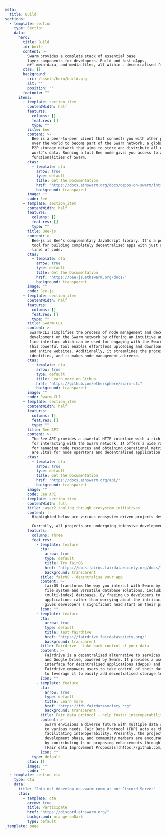 ```yaml
---
meta:
  title: Build
sections:
  - template: section
    type: Section
    data:
      hero:
        title: Build
        id: build
        content: >-
          Swarm provides a complete stack of essential base 
          layer components for developers. Build and host dApps, 
          NFT meta-data, and media files, all within a decentralised framework!
        ctas: []
        background:
          src: /assets/hero/build.png
          alt: ""
          position: ""
        footnote: ""
      items:
        - template: section_item
          contentWidth: half
          features:
            columns: []
            features: []
            type: ""
          title: Bee
          content: >-
            Bee is a peer-to-peer client that connects you with other peers all
            over the world to become part of the Swarm network, a global distributed
            P2P storage network that aims to store and distribute all of the
            world's data. Running a full Bee node gives you access to all the
            functionalities of Swarm.
          ctas:
            - template: cta
              arrow: true
              type: default
              title: Get the Documentation
              href: "https://docs.ethswarm.org/docs/dapps-on-swarm/introduction"
              background: transparent
          image: ""
          code: Bee
        - template: section_item
          contentWidth: half
          features:
            columns: []
            features: []
            type: ""
          title: Bee-js
          content: >-
            Bee-js is Bee’s complementary JavaScript library. It’s a powerful
            tool for building completely decentralised apps with just a few
            lines of code.
          ctas:
            - template: cta
              arrow: true
              type: default
              title: Get the Documentation
              href: "https://bee-js.ethswarm.org/docs/"
              background: transparent
          image: ""
          code: Bee-js
        - template: section_item
          contentWidth: half
          features:
            columns: []
            features: []
            type: ""
          title: Swarm-CLI
          content: >-
           Swarm-CLI simplifies the process of node management and decentralised application 
           development on the Swarm network by offering an intuitive and user-friendly command 
           line interface which can be used for engaging with the Swarm ecosystem. 
           This powerful tool enables effortless uploading and downloading of files, folders, 
           and entire websites. Additionally, it streamlines the process of managing feeds and 
           identities, and it makes node management a breeze.  
          ctas:
            - template: cta
              arrow: true
              type: default
              title: Learn more on Github
              href: "https://github.com/ethersphere/swarm-cli"
              background: transparent
          image: ""
          code: Swarm-CLI
        - template: section_item
          contentWidth: half
          features:
            columns: []
            features: []
            type: ""
          title: Bee API
          content: >-
            The Bee API provides a powerful HTTP interface with a rich set of endpoints
            for interacting with the Swarm network. It offers a wide range of functionalities 
            for managing node resources and obtaining operational metrics and insights which 
            are vital for node operators and decentralised application developers.
          ctas:
            - template: cta
              arrow: true
              type: default
              title: Get the Documentation
              href: "https://docs.ethswarm.org/api/"
              background: transparent
          image: ""
          code: Bee API
        - template: section_item
          contentWidth: full
          title: Layer2 tooling through ecosystem initiatives
          content: |-
            Highlighted below are various ecosystem-driven projects designed to accelerate decentralised application development and foster data interoperability and sovereignty. The Swarm Foundation proudly supports these initiatives but does not guarantee their performance.

            Currently, all projects are undergoing intensive development, and contributions are highly encouraged. Additionally, the Swarm Foundation offers [grants](https://my.ethswarm.org/grants) to support contributions to the projects listed.
          features:
            columns: three
            features:
              - template: feature
                cta:
                  arrow: true
                  type: default
                  title: Try fairOS
                  href: "https://docs.fairos.fairdatasociety.org/docs/"
                  background: transparent
                title: fairOS - decentralise your app
                content: >-
                  fairOS transforms the way you interact with Swarm by offering a distributed 
                  file system and versatile database solutions, including key-value and document 
                  (multi-index) databases. By freeing up developers to focus on building their 
                  applications rather than worrying about the intricacies of Swarm, fairOS 
                  gives developers a significant head start on their projects.  
                icon: ""
              - template: feature
                cta:
                  arrow: true
                  type: default
                  title: Test fairdrive
                  href: "https://fairdrive.fairdatasociety.org/"
                  background: transparent
                title: Fairdrive - take back control of your data
                content: >-                                  
                  Fairdrive is a decentralised alternative to services like Dropbox 
                  and Google Drive, powered by Swarm. It provides a user-friendly 
                  interface for decentralised applications (dApps) and personal data storage. 
                  Fairdrive empowers users to take control of their data and allows developers 
                  to leverage it to easily add decentralised storage to their dApps.
                icon: ""
              - template: feature
                cta:
                  arrow: true
                  type: default
                  title: Learn more
                  href: "https://fdp.fairdatasociety.org"
                  background: transparent
                title: Fair data protocol - help foster interoperability
                content: >-
                  Swarm envisions a diverse future with multiple data stores catering 
                  to various needs. Fair Data Protocol (FDP) acts as the connecting link, 
                  facilitating interoperability. Presently, the project is in an active 
                  development phase, and community members are encouraged to participate 
                  by contributing to or proposing enhancements through 
                  [Fair data Improvement Proposals](https://github.com/fairDataSociety/FIPs).
                icon: ""
            type: default
          ctas: []
          image: ""
          code: ""
  - template: section_cta
    type: Cta
    data:
      title: "Join us! #develop-on-swarm room at our Discord Server"
      ctas:
        - template: cta
          arrow: true
          title: Participate
          href: "https://discord.ethswarm.org/"
          background: orange-onDark
          type: default
_template: page
---
```


